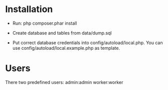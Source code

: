 # Installation
* Run:
php composer.phar install

* Create database and tables from data/dump.sql
* Put correct database credentials into config/autoload/local.php. You can use config/autoload/local.example.php as template.

# Users
There two predefined users:
admin:admin
worker:worker
